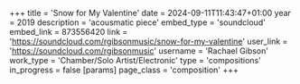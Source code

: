 +++
title = 'Snow for My Valentine'
date = 2024-09-11T11:43:47+01:00
year = 2019
description = 'acousmatic piece'
embed_type = 'soundcloud'
embed_link = 873556420
link = 'https://soundcloud.com/rgibsonmusic/snow-for-my-valentine'
user_link = 'https://soundcloud.com/rgibsonmusic'
username = 'Rachael Gibson'
work_type = 'Chamber/Solo Artist/Electronic'
type = 'compositions'
in_progress = false
[params]
    page_class = 'composition'
+++
